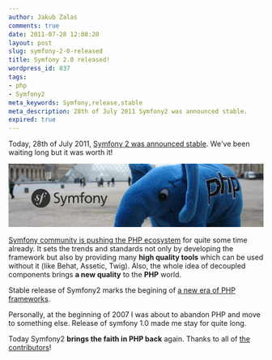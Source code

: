```yaml
---
author: Jakub Zalas
comments: true
date: 2011-07-28 12:08:20
layout: post
slug: symfony-2-0-released
title: Symfony 2.0 released!
wordpress_id: 837
tags:
- php
- Symfony2
meta_keywords: Symfony,release,stable
meta_description: 28th of July 2011 Symfony2 was announced stable.
expired: true
---
```


Today, 28th of July 2011, [Symfony 2 was announced stable](http://symfony.com/blog/symfony-2-0). We've been waiting long but it was worth it!


<div class="text-center">
    <img src="/uploads/wp/2011/07/symfonylab-header.png" title="ElePHPant in Paris" alt="ElePHPant in Paris" class="img-responsive" />
</div>


[Symfony community is pushing the PHP ecosystem](http://pooteeweet.org/blog/0/1915) for quite some time already. It sets the trends and standards not only by developing the framework but also by providing many **high quality tools** which can be used without it (like Behat, Assetic, Twig). Also, the whole idea of decoupled components brings **a new quality** to the **PHP** world.

Stable release of Symfony2 marks the begining of [a new era of PHP frameworks](http://blog.webspecies.co.uk/2011-05-23/the-new-era-of-php-frameworks.html).

Personally, at the beginning of 2007 I was about to abandon PHP and move to something else. Release of symfony 1.0 made me stay for quite long.

Today Symfony2 **brings the faith in PHP back** again. Thanks to all of [the contributors](http://symfony.com/contributors)!


